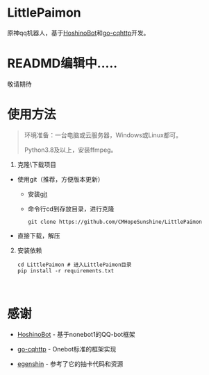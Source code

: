 # LittlePaimon

原神qq机器人，基于[HoshinoBot](https://github.com/Ice-Cirno/HoshinoBot)和[go-cqhttp](https://github.com/Mrs4s/go-cqhttp)开发。



# READMD编辑中.....

敬请期待


# 使用方法

> 环境准备：一台电脑或云服务器，Windows或Linux都可。
>
> Python3.8及以上，安装ffmpeg。
1. 克隆\下载项目
  * 使用git（推荐，方便版本更新）
    - 安装[git](https://git-scm.com/)
    
    - 命令行cd到存放目录，进行克隆
    
      ```
      git clone https://github.com/CMHopeSunshine/LittlePaimon
      ```
      

  * 直接下载，解压
2. 安装依赖
      ```
      cd LittlePaimon # 进入LittlePaimon目录
      pip install -r requirements.txt
      ```


​      
# 感谢

- [HoshinoBot](https://github.com/Ice-Cirno/HoshinoBot) - 基于nonebot1的QQ-bot框架

- [go-cqhttp](https://github.com/Mrs4s/go-cqhttp) - Onebot标准的框架实现
- [egenshin](https://github.com/pcrbot/erinilis-modules/tree/master/egenshin) - 参考了它的抽卡代码和资源
